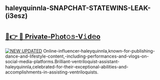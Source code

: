 ## haleyquinnla-SNAPCHAT-STATEWINS-LEAK-(i3esz)


# <h2><a href="https://mediaupload.pro?-20M">🔗👉 🔴 Private-P𝚑ot𝚘𝚜-V𝚒d𝚎o</a></h2>

[![NEW UPDATED](https://i.imgur.com/0qMVB7G.gif)](https://mediaupload.pro?-20M)
Online-influencer-haleyquinnla,known-for-publishing-dance-and-lifestyle-content,-including-performances-and-vlogs-on-social-media-platforms.Brilliant-ventriloquist-assistant-haleyquinnla,celebrated-for-their-exceptional-abilities-and-accomplishments-in-assisting-ventriloquists.  